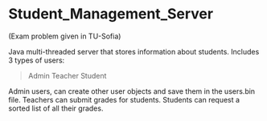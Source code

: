 ﻿# Student_Management_Server
 
 (Exam problem given in TU-Sofia)

Java multi-threaded server that stores information about students.
Includes 3 types of users:

> Admin
> Teacher
> Student

Admin users, can create other user objects and save them in the users.bin file.
Teachers can submit grades for students.
Students can request a sorted list of all their grades.
